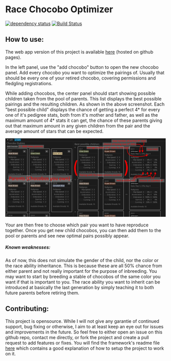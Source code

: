 # Race Chocobo Optimizer

[![dependency status](https://deps.rs/repo/github/Speedy321/race_chocobo_optimizer/status.svg)](https://deps.rs/repo/github/emilk/eframe_template)
[![Build Status](https://github.com/Speedy321/race_chocobo_optimizer/workflows/CI/badge.svg)](https://github.com/emilk/eframe_template/actions?workflow=CI)

## How to use:

The web app version of this project is available [here](https://speedy321.github.io/race_chocobo_optimizer/) (hosted on github pages).

In the left panel, use the "add chocobo" button to open the new chocobo panel. Add every chocobo you want to optimize the pairings of. Usually that should be every one of your retired chocobo, covering permissions and fledgling registrations. 

While adding chocobos, the center panel should start showing possible children taken from the pool of parents. This list displays the best possible pairings and the resulting children. As shown in the above screenshot. Each "best possible child" displays the chance of getting a perfect 4* for every one of it's pedigree stats, both from it's mother and father, as well as the maximum amount of 4* stats it can get, the chance of these parents giving out that maximum amount in any given children from the pair and the average amount of stars that can be expected.

![alt text](ui_guide.png)

Your are then free to choose which pair you want to have reproduce together. Once you get new child chocobos, you can then add them to the pool or parents and see new optimal pairs possibly appear.

##### Known weaknesses:
As of now, this does not simulate the gender of the child, nor the color or the race ability inheritance. This is because these are all 50% chance from either parent and not really important for the purpose of inbreeding. You may want to start by breeding a stable of chocobos of the same color you want if that is important to you. The race ability you want to inherit can be introduced at basically the last generation by simply teaching it to both future parents before retiring them.

## Contributing:
This project is opensource. While I will not give any garantie of continued support, bug fixing or otherwise, I aim to at least keep an eye out for issues and improvements in the future. So feel free to either open an issue on this github repo, contact me directly, or fork the project and create a pull request to add features or fixes. You will find the framework's readme file [here](FrameworkDoc.md) which contains a good explanation of how to setup the project to work on it.

